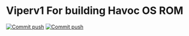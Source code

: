 # Viperv1 For building Havoc OS ROM 
[![Commit push](https://github.com/ij-israfil/Viperv1/actions/workflows/push.yml/badge.svg)](https://github.com/ij-israfil/Viperv1/actions/workflows/push.yml)
[![Commit push](https://github.com/ij-israfil/Viperv1/actions/workflows/push.yml/badge.svg?event=workflow_run)](https://github.com/ij-israfil/Viperv1/actions/workflows/push.yml)
